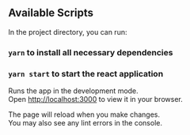 ## Available Scripts

In the project directory, you can run:

### `yarn` to install all necessary dependencies

### `yarn start` to start the react application

Runs the app in the development mode.\
Open [http://localhost:3000](http://localhost:3000) to view it in your browser.

The page will reload when you make changes.\
You may also see any lint errors in the console.

